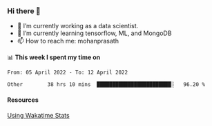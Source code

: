 ### Hi there 👋

- 🔭 I’m currently working as a data scientist.
- 🌱 I’m currently learning tensorflow, ML, and MongoDB
- 📫 How to reach me: mohanprasath

📊 **This week I spent my time on**
<!--START_SECTION:waka-->

```text
From: 05 April 2022 - To: 12 April 2022

Other        38 hrs 10 mins  ████████████████████████░   96.20 %
```

<!--END_SECTION:waka-->

#### Resources
[Using Wakatime Stats](https://github.com/marketplace/actions/waka-readme)
